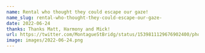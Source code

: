 ```yaml
---
name: Rental who thought they could escape our gaze!
name_slug: rental-who-thought-they-could-escape-our-gaze-
date: 2022-06-24
thanks: Thanks Matt, Harmony and Mick!
url: https://twitter.com/MontagueStBridg/status/1539811129676902400/photo/1
image: images/2022-06-24.png
---
```

